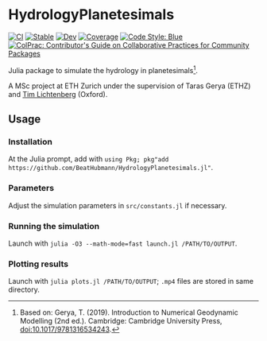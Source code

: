 # HydrologyPlanetesimals

[![CI](https://github.com/BeatHubmann/HydrologyPlanetesimals.jl/workflows/CI/badge.svg?branch=main)](https://github.com/BeatHubmann/HydrologyPlanetesimals.jl/actions/workflows/CI.yml)
[![Stable](https://img.shields.io/badge/docs-stable-blue.svg)](https://BeatHubmann.github.io/HydrologyPlanetesimals.jl/stable)
[![Dev](https://img.shields.io/badge/docs-dev-blue.svg)](https://BeatHubmann.github.io/HydrologyPlanetesimals.jl/dev)
[![Coverage](https://codecov.io/gh/BeatHubmann/HydrologyPlanetesimals.jl/branch/main/graph/badge.svg)](https://codecov.io/gh/BeatHubmann/HydrologyPlanetesimals.jl)
[![Code Style: Blue](https://img.shields.io/badge/code%20style-blue-4495d1.svg)](https://github.com/invenia/BlueStyle)
[![ColPrac: Contributor's Guide on Collaborative Practices for Community Packages](https://img.shields.io/badge/ColPrac-Contributor's%20Guide-blueviolet)](https://github.com/SciML/ColPrac)


Julia package to simulate the hydrology in planetesimals[^1].

A MSc project at ETH Zurich under the supervision of Taras Gerya (ETHZ) and [Tim Lichtenberg](https://github.com/timlichtenberg) (Oxford).

[^1]: Based on: Gerya, T. (2019). Introduction to Numerical Geodynamic Modelling (2nd ed.). Cambridge: Cambridge University Press, [doi:10.1017/9781316534243](https://doi.org/10.1017/9781316534243).

## Usage

### Installation

At the Julia prompt, add with ```using Pkg; pkg"add https://github.com/BeatHubmann/HydrologyPlanetesimals.jl"```.

### Parameters

Adjust the simulation parameters in ```src/constants.jl``` if necessary.

### Running the simulation

Launch with ```julia -O3 --math-mode=fast launch.jl /PATH/TO/OUTPUT```.

### Plotting results

Launch with ```julia plots.jl /PATH/TO/OUTPUT```; ```.mp4``` files are stored in same directory.
